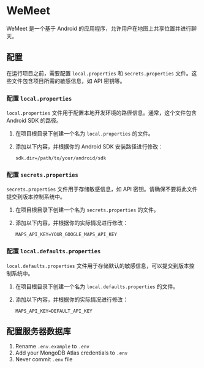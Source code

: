 # WeMeet

WeMeet 是一个基于 Android 的应用程序，允许用户在地图上共享位置并进行聊天。

## 配置

在运行项目之前，需要配置 `local.properties` 和 `secrets.properties` 文件。这些文件包含项目所需的敏感信息，如 API 密钥等。

### 配置 `local.properties`

`local.properties` 文件用于配置本地开发环境的路径信息。通常，这个文件包含 Android SDK 的路径。

1. 在项目根目录下创建一个名为 `local.properties` 的文件。
2. 添加以下内容，并根据你的 Android SDK 安装路径进行修改：

    ```properties
    sdk.dir=/path/to/your/android/sdk
    ```

### 配置 `secrets.properties`

`secrets.properties` 文件用于存储敏感信息，如 API 密钥。请确保不要将此文件提交到版本控制系统中。

1. 在项目根目录下创建一个名为 `secrets.properties` 的文件。
2. 添加以下内容，并根据你的实际情况进行修改：

    ```properties
    MAPS_API_KEY=YOUR_GOOGLE_MAPS_API_KEY
    ```

### 配置 `local.defaults.properties`

`local.defaults.properties` 文件用于存储默认的敏感信息，可以提交到版本控制系统中。

1. 在项目根目录下创建一个名为 `local.defaults.properties` 的文件。
2. 添加以下内容，并根据你的实际情况进行修改：

    ```properties
    MAPS_API_KEY=DEFAULT_API_KEY
    ```

## 配置服务器数据库

1. Rename `.env.example` to `.env`
2. Add your MongoDB Atlas credentials to `.env`
3. Never commit `.env` file